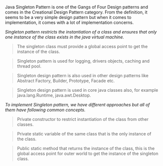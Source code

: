 
Java Singleton Pattern is one of the Gangs of Four Design patterns 
and comes in the Creational Design Pattern category. 
From the definition, it seems to be a very simple design pattern but when it comes to implementation, 
it comes with a lot of implementation concerns. 

*Singleton pattern restricts the instantiation of a class and ensures that only one instance of the class exists in the java virtual machine.*
> The singleton class must provide a global access point to get the instance of the class.

> Singleton pattern is used for logging, drivers objects, caching and thread pool.

> Singleton design pattern is also used in other design patterns like Abstract Factory, Builder, Prototype, Facade etc.

> Singleton design pattern is used in core java classes also, for example java.lang.Runtime, java.awt.Desktop.

*To implement Singleton pattern, we have different approaches but all of them have following common concepts.*
>Private constructor to restrict instantiation of the class from other classes.

>Private static variable of the same class that is the only instance of the class.

>Public static method that returns the instance of the class, this is the global access point for outer world to get the instance of the singleton class.
